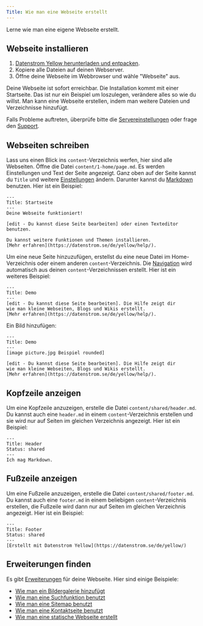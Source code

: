 ```yaml
---
Title: Wie man eine Webseite erstellt
---
```

Lerne wie man eine eigene Webseite erstellt.

## Webseite installieren

1. [Datenstrom Yellow herunterladen und entpacken](https://github.com/datenstrom/yellow/archive/master.zip).
2. Kopiere alle Dateien auf deinen Webserver.
3. Öffne deine Webseite im Webbrowser und wähle "Webseite" aus.

Deine Webseite ist sofort erreichbar. Die Installation kommt mit einer Startseite. Das ist nur ein Beispiel um loszulegen, verändere alles so wie du willst. Man kann eine Webseite erstellen, indem man weitere Dateien und Verzeichnisse hinzufügt.

Falls Probleme auftreten, überprüfe bitte die [Servereinstellungen](troubleshooting) oder frage den [Support](./).

## Webseiten schreiben

Lass uns einen Blick ins `content`-Verzeichnis werfen, hier sind alle Webseiten. Öffne die Datei `content/1-home/page.md`. Es werden Einstellungen und Text der Seite angezeigt. Ganz oben auf der Seite kannst du `Title` und weitere [Einstellungen](markdown-cheat-sheet#einstellungen) ändern. Darunter kannst du [Markdown](markdown-cheat-sheet) benutzen. Hier ist ein Beispiel:

```
---
Title: Startseite
---
Deine Webseite funktioniert!

[edit - Du kannst diese Seite bearbeiten] oder einen Texteditor benutzen.

Du kannst weitere Funktionen und Themen installieren.
[Mehr erfahren](https://datenstrom.se/de/yellow/help/).
```

Um eine neue Seite hinzuzufügen, erstellst du eine neue Datei im Home-Verzeichnis oder einem anderen `content`-Verzeichnis. Die [Navigation](adjusting-content) wird automatisch aus deinen `content`-Verzeichnissen erstellt. Hier ist ein weiteres Beispiel:

```
---
Title: Demo
---
[edit - Du kannst diese Seite bearbeiten]. Die Hilfe zeigt dir 
wie man kleine Webseiten, Blogs und Wikis erstellt.
[Mehr erfahren](https://datenstrom.se/de/yellow/help/).
```

Ein Bild hinzufügen:

```
---
Title: Demo
---
[image picture.jpg Beispiel rounded]

[edit - Du kannst diese Seite bearbeiten]. Die Hilfe zeigt dir 
wie man kleine Webseiten, Blogs und Wikis erstellt.
[Mehr erfahren](https://datenstrom.se/de/yellow/help/).
```

## Kopfzeile anzeigen

Um eine Kopfzeile anzuzeigen, erstelle die Datei `content/shared/header.md`. Du kannst auch eine `header.md` in einem `content`-Verzeichnis erstellen und sie wird nur auf Seiten im gleichen Verzeichnis angezeigt. Hier ist ein Beispiel:

```
---
Title: Header
Status: shared
---
Ich mag Markdown.
```

## Fußzeile anzeigen

Um eine Fußzeile anzuzeigen, erstelle die Datei `content/shared/footer.md`. Du kannst auch eine `footer.md` in einem beliebigen `content`-Verzeichnis erstellen, die Fußzeile wird dann nur auf Seiten im gleichen Verzeichnis angezeigt. Hier ist ein Beispiel:

```
---
Title: Footer
Status: shared
---
[Erstellt mit Datenstrom Yellow](https://datenstrom.se/de/yellow/)
```

## Erweiterungen finden

Es gibt [Erweiterungen](https://github.com/datenstrom/yellow-extensions) für deine Webseite. Hier sind einige Beispiele:

* [Wie man ein Bildergalerie hinzufügt](https://github.com/datenstrom/yellow-extensions/tree/master/features/gallery)
* [Wie man eine Suchfunktion benutzt](https://github.com/datenstrom/yellow-extensions/tree/master/features/search)
* [Wie man eine Sitemap benutzt](https://github.com/datenstrom/yellow-extensions/tree/master/features/sitemap)
* [Wie man eine Kontaktseite benutzt](https://github.com/datenstrom/yellow-extensions/tree/master/features/contact)
* [Wie man eine statische Webseite erstellt](https://github.com/datenstrom/yellow-extensions/tree/master/features/command)
